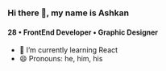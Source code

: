 ### Hi there 👋, my name is Ashkan
#### 28 • FrontEnd Developer • Graphic Designer

- 🌱 I’m currently learning React 
- 😄 Pronouns: he, him, his 


<!--
![28 • FrontEnd Developer • Graphic Designer](https://arturssmirnovs.github.io/github-profile-readme-generator/images/banner.png)


Skills: JS / HTML / CSS




[<img src='https://cdn.jsdelivr.net/npm/simple-icons@3.0.1/icons/github.svg' alt='github' height='40'>](https://github.com/ashkheid)  [<img src='https://cdn.jsdelivr.net/npm/simple-icons@3.0.1/icons/linkedin.svg' alt='linkedin' height='40'>](https://www.linkedin.com/in/ashkanheidary/)  [<img src='https://cdn.jsdelivr.net/npm/simple-icons@3.0.1/icons/instagram.svg' alt='instagram' height='40'>](https://www.instagram.com/ashk.heid/)  

[![trophy](https://github-profile-trophy.vercel.app/?username=ashkheid)](https://github.com/ryo-ma/github-profile-trophy)

[![Top Langs](https://github-readme-stats.vercel.app/api/top-langs/?username=ashkheid)](https://github.com/anuraghazra/github-readme-stats)

![GitHub stats](https://github-readme-stats.vercel.app/api?username=ashkheid&show_icons=true&count_private=true)  

![GitHub metrics](https://metrics.lecoq.io/ashkheid)  

![GitHub streak stats](https://github-readme-streak-stats.herokuapp.com/?user=ashkheid)  


-->
